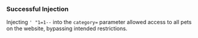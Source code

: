 ### Successful Injection

Injecting `' "1=1--` into the `category=` parameter allowed access to all pets on the website, bypassing intended restrictions.
